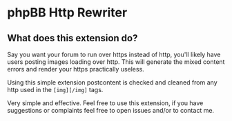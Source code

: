 # phpBB Http Rewriter

## What does this extension do?

Say you want your forum to run over https instead of http, you'll likely have users posting images 
loading over http. This will generate the mixed content errors and render your https practically 
useless. 

Using this simple extension postcontent is checked and cleaned from any http used in the `[img][/img]` tags.

Very simple and effective. Feel free to use this extension, if you have suggestions or complaints feel free to
open issues and/or to contact me. 